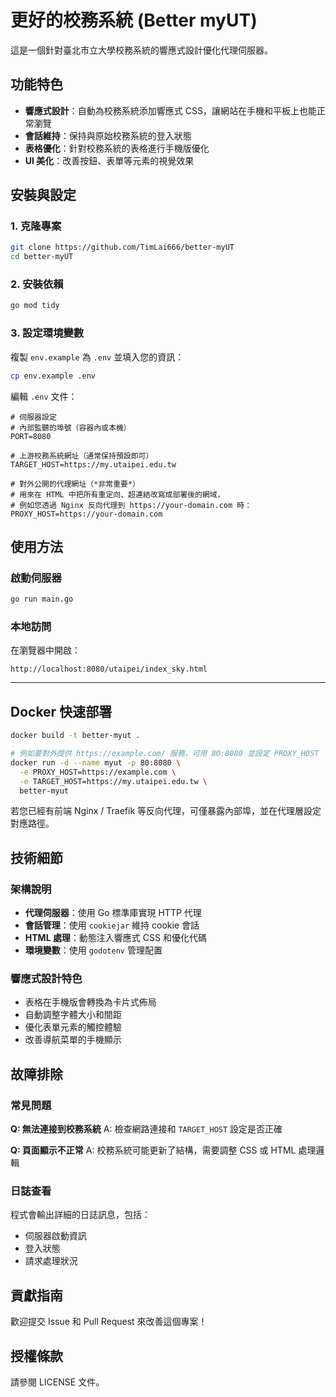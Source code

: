 # 更好的校務系統 (Better myUT)

這是一個針對臺北市立大學校務系統的響應式設計優化代理伺服器。

## 功能特色

- **響應式設計**：自動為校務系統添加響應式 CSS，讓網站在手機和平板上也能正常瀏覽
- **會話維持**：保持與原始校務系統的登入狀態
- **表格優化**：針對校務系統的表格進行手機版優化
- **UI 美化**：改善按鈕、表單等元素的視覺效果

## 安裝與設定

### 1. 克隆專案
```bash
git clone https://github.com/TimLai666/better-myUT
cd better-myUT
```

### 2. 安裝依賴
```bash
go mod tidy
```

### 3. 設定環境變數
複製 `env.example` 為 `.env` 並填入您的資訊：
```bash
cp env.example .env
```

編輯 `.env` 文件：
```env
# 伺服器設定
# 內部監聽的埠號（容器內或本機）
PORT=8080

# 上游校務系統網址（通常保持預設即可）
TARGET_HOST=https://my.utaipei.edu.tw

# 對外公開的代理網址（*非常重要*）
# 用來在 HTML 中把所有重定向、超連結改寫成部署後的網域，
# 例如您透過 Nginx 反向代理到 https://your-domain.com 時：
PROXY_HOST=https://your-domain.com
```

## 使用方法

### 啟動伺服器
```bash
go run main.go
```

### 本地訪問
在瀏覽器中開啟：
```
http://localhost:8080/utaipei/index_sky.html
```

---

## Docker 快速部署

```bash
docker build -t better-myut .

# 例如要對外提供 https://example.com/ 服務，可用 80:8080 並設定 PROXY_HOST
docker run -d --name myut -p 80:8080 \
  -e PROXY_HOST=https://example.com \
  -e TARGET_HOST=https://my.utaipei.edu.tw \
  better-myut
```

若您已經有前端 Nginx / Traefik 等反向代理，可僅暴露內部埠，並在代理層設定對應路徑。

## 技術細節

### 架構說明
- **代理伺服器**：使用 Go 標準庫實現 HTTP 代理
- **會話管理**：使用 `cookiejar` 維持 cookie 會話
- **HTML 處理**：動態注入響應式 CSS 和優化代碼
- **環境變數**：使用 `godotenv` 管理配置

### 響應式設計特色
- 表格在手機版會轉換為卡片式佈局
- 自動調整字體大小和間距
- 優化表單元素的觸控體驗
- 改善導航菜單的手機顯示

## 故障排除

### 常見問題

**Q: 無法連接到校務系統**
A: 檢查網路連接和 `TARGET_HOST` 設定是否正確

**Q: 頁面顯示不正常**
A: 校務系統可能更新了結構，需要調整 CSS 或 HTML 處理邏輯

### 日誌查看
程式會輸出詳細的日誌訊息，包括：
- 伺服器啟動資訊
- 登入狀態
- 請求處理狀況

## 貢獻指南

歡迎提交 Issue 和 Pull Request 來改善這個專案！

## 授權條款

請參閱 LICENSE 文件。